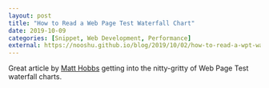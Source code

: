 ```yaml
---
layout: post
title: "How to Read a Web Page Test Waterfall Chart"
date: 2019-10-09
categories: [Snippet, Web Development, Performance]
external: https://nooshu.github.io/blog/2019/10/02/how-to-read-a-wpt-waterfall-chart/
---
```

Great article by [Matt Hobbs](https://twitter.com/therealnooshu) getting into the nitty-gritty of Web Page Test waterfall charts.
